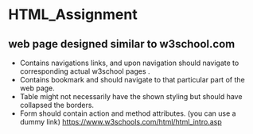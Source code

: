 # HTML_Assignment
## web page designed similar to w3school.com

* Contains navigations links, and upon navigation should navigate to corresponding actual w3school pages .
* Contains bookmark and should navigate to that particular part of the web page.
* Table might not necessarily have the shown styling but should have collapsed the borders.
* Form should contain action and method attributes. (you can use a dummy link)
    https://www.w3schools.com/html/html_intro.asp
